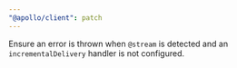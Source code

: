 ```yaml
---
"@apollo/client": patch
---
```


Ensure an error is thrown when `@stream` is detected and an `incrementalDelivery` handler is not configured.
